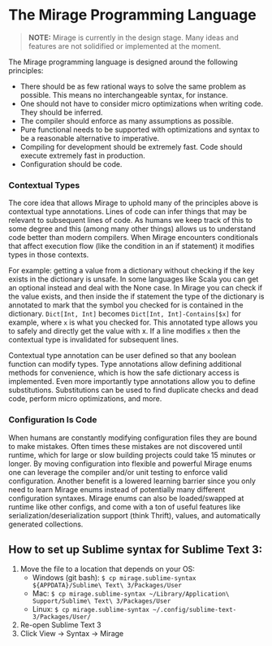 # The Mirage Programming Language

>**NOTE:** Mirage is currently in the design stage. Many ideas and features are not solidified or implemented at the moment.

The Mirage programming language is designed around the following principles:

* There should be as few rational ways to solve the same problem as possible. This means no interchangeable syntax, for instance.
* One should not have to consider micro optimizations when writing code. They should be inferred.
* The compiler should enforce as many assumptions as possible.
* Pure functional needs to be supported with optimizations and syntax to be a reasonable alternative to imperative.
* Compiling for development should be extremely fast. Code should execute extremely fast in production.
* Configuration should be code.


### Contextual Types

The core idea that allows Mirage to uphold many of the principles above is contextual type annotations. Lines of code can infer things that may be relevant to subsequent lines of code. As humans we keep track of this to some degree and this (among many other things) allows us to understand code better than modern compilers. When Mirage encounters conditionals that affect execution flow (like the condition in an if statement) it modifies types in those contexts.

For example: getting a value from a dictionary without checking if the key exists in the dictionary is unsafe. In some languages like Scala you can get an optional instead and deal with the None case. In Mirage you can check if the value exists, and then inside the if statement the type of the dictionary is annotated to mark that the symbol you checked for is contained in the dictionary. `Dict[Int, Int]` becomes `Dict[Int, Int]-Contains[$x]` for example, where `x` is what you checked for. This annotated type allows you to safely and directly get the value with x. If a line modifies `x` then the contextual type is invalidated for subsequent lines.

Contextual type annotation can be user defined so that any boolean function can modify types. Type annotations allow defining additional methods for convenience, which is how the safe dictionary access is implemented. Even more importantly type annotations allow you to define substitutions. Substitutions can be used to find duplicate checks and dead code, perform micro optimizations, and more.


### Configuration Is Code

When humans are constantly modifying configuration files they are bound to make mistakes. Often times these mistakes are not discovered until runtime, which for large or slow building projects could take 15 minutes or longer. By moving configuration into flexible and powerful Mirage enums one can leverage the compiler and/or unit testing to enforce valid configuration. Another benefit is a lowered learning barrier since you only need to learn Mirage enums instead of potentially many different configuration syntaxes. Mirage enums can also be loaded/swapped at runtime like other configs, and come with a ton of useful features like serialization/deserialization support (think Thrift), values, and automatically generated collections.


## How to set up Sublime syntax for Sublime Text 3:

1. Move the file to a location that depends on your OS:
    * Windows (git bash): `$ cp mirage.sublime-syntax ${APPDATA}/Sublime\ Text\ 3/Packages/User`
    * Mac: `$ cp mirage.sublime-syntax ~/Library/Application\ Support/Sublime\ Text\ 3/Packages/User`
    * Linux: `$ cp mirage.sublime-syntax ~/.config/sublime-text-3/Packages/User/`
2. Re-open Sublime Text 3
3. Click View -> Syntax -> Mirage
